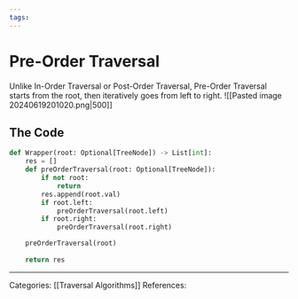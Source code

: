 ```yaml
---
tags:
---
```

# Pre-Order Traversal
Unlike In-Order Traversal or Post-Order Traversal, Pre-Order Traversal starts from the root, then iteratively goes from left to right.
![[Pasted image 20240619201020.png|500]]

## The Code
```python
def Wrapper(root: Optional[TreeNode]) -> List[int]:
	res = []
	def preOrderTraversal(root: Optional[TreeNode]):
		if not root:
			return
		res.append(root.val)
		if root.left:
			preOrderTraversal(root.left)
		if root.right:
			preOrderTraversal(root.right)

	preOrderTraversal(root)
			
	return res
```


---
Categories: [[Traversal Algorithms]]
References:
